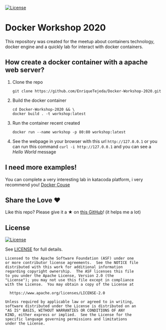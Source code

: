 [![License](https://img.shields.io/badge/License-Apache%202.0-blue.svg)](https://opensource.org/licenses/Apache-2.0)

# Docker Workshop 2020

This repository was created for the meetup about containers technology, docker engine and a quickly lab for interact with docker containers.

## How create a docker container with a apache web server?

1. Clone the repo 

    ```
    git clone https://github.com/EnriqueTejeda/Docker-Workshop-2020.git
    ```
2. Build the docker container 

    ```  
    cd Docker-Workshop-2020 && \
    docker build . -t workshop:latest
    ```
3. Run the container recent created 

    ```
    docker run --name workshop -p 80:80 workshop:latest
    ```

4. See the webpage in your browser with this url `http://127.0.0.1` or you can run this command `curl -i http://127.0.0.1` and you can see a *Hello World* message

## I need more examples!

You can complete a very interesting lab in katacoda platform, i very recommend you! [Docker Couse](https://www.katacoda.com/courses/docker/2)

## Share the Love :heart:

Like this repo? Please give it a ★ on [this GitHub](https://github.com/EnriqueTejeda/Docker-Workshop-2020)! (it helps me a lot)

## License

[![License](https://img.shields.io/badge/License-Apache%202.0-blue.svg)](https://opensource.org/licenses/Apache-2.0)

See [LICENSE](LICENSE) for full details.

    Licensed to the Apache Software Foundation (ASF) under one
    or more contributor license agreements.  See the NOTICE file
    distributed with this work for additional information
    regarding copyright ownership.  The ASF licenses this file
    to you under the Apache License, Version 2.0 (the
    "License"); you may not use this file except in compliance
    with the License.  You may obtain a copy of the License at

      https://www.apache.org/licenses/LICENSE-2.0

    Unless required by applicable law or agreed to in writing,
    software distributed under the License is distributed on an
    "AS IS" BASIS, WITHOUT WARRANTIES OR CONDITIONS OF ANY
    KIND, either express or implied.  See the License for the
    specific language governing permissions and limitations
    under the License.